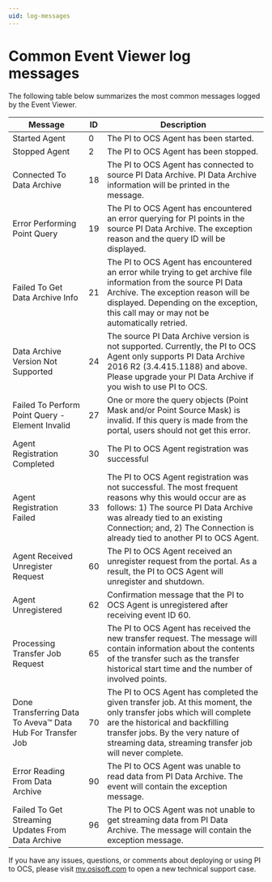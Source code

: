 ```yaml
---
uid: log-messages
---
```


# Common Event Viewer log messages

The following table below summarizes the most common messages logged by the Event Viewer.

Message | ID   | Description
---------|----------|---------
 Started Agent | 0 | The PI to OCS Agent has been started.
 Stopped Agent | 2 | The PI to OCS Agent has been stopped.
 Connected To Data Archive | 18 | The PI to OCS Agent has connected to source PI Data Archive. PI Data Archive information will be printed in the message.
 Error Performing Point Query | 19 | The PI to OCS Agent has encountered an error querying for PI points in the source PI Data Archive. The exception reason and the query ID will be displayed.
Failed To Get Data Archive Info | 21 | The PI to OCS Agent has encountered an error while trying to get archive file information from the source PI Data Archive. The exception reason will be displayed. Depending on the exception, this call may or may not be automatically retried.
Data Archive Version Not Supported | 24 | The source PI Data Archive version is not supported. Currently, the PI to OCS Agent only supports PI Data Archive 2016 R2 (3.4.415.1188) and above. Please upgrade your PI Data Archive if you wish to use PI to OCS.
Failed To Perform Point Query - Element Invalid | 27 | One or more the query objects (Point Mask and/or Point Source Mask) is invalid. If this query is made from the portal, users should not get this error.
Agent Registration Completed | 30 | The PI to OCS Agent registration was successful
Agent Registration Failed | 33 | The PI to OCS Agent registration was not successful. The most frequent reasons why this would occur are as follows: 1) The source PI Data Archive was already tied to an existing Connection; and, 2) 	The Connection is already tied to another PI to OCS Agent.
Agent Received Unregister Request | 60 | The PI to OCS Agent received an unregister request from the portal. As a result, the PI to OCS Agent will unregister and shutdown.
Agent Unregistered | 62 | Confirmation message that the PI to OCS Agent is unregistered after receiving event ID 60.
Processing Transfer Job Request | 65 | The PI to OCS Agent has received the new transfer request. The message will contain information about the contents of the transfer such as the transfer historical start time and the number of involved points.
Done Transferring Data To Aveva&trade; Data Hub For Transfer Job | 70 | The PI to OCS Agent has completed the given transfer job. At this moment, the only transfer jobs which will complete are the historical and backfilling transfer jobs. By the very nature of streaming data, streaming transfer job will never complete.
Error Reading From Data Archive | 90 | The PI to OCS Agent was unable to read data from PI Data Archive. The event will contain the exception message.
Failed To Get Streaming Updates From Data Archive | 96 | The PI to OCS Agent was not unable to get streaming data from PI Data Archive. The message will contain the exception message.

If you have any issues, questions, or comments about deploying or using PI to OCS, please visit [my.osisoft.com](https://my.osisoft.com/) to open a new technical support case.
